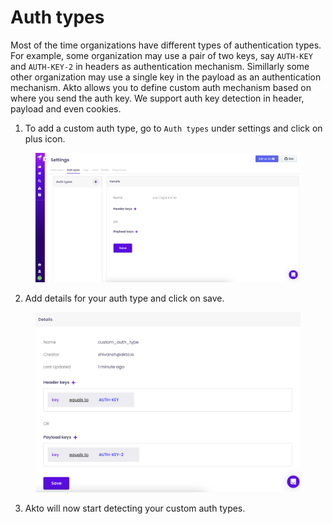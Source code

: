 # Auth types

Most of the time organizations have different types of authentication types. For example, some organization may use a pair of two keys, say ```AUTH-KEY``` and ```AUTH-KEY-2``` in headers as authentication mechanism. Simillarly some other organization may use a single key in the payload as an authentication mechanism. Akto allows you to define custom auth mechanism based on where you send the auth key. We support auth key detection in header, payload and even cookies.

1. To add a custom auth type, go to ```Auth types``` under settings and click on plus icon.

<figure><img src="../.gitbook/assets/auth-type-1.png" alt=""><figcaption></figcaption></figure>

2. Add details for your auth type and click on save.

<figure><img src="../.gitbook/assets/auth-type-2.png" alt=""><figcaption></figcaption></figure>

3. Akto will now start detecting your custom auth types.